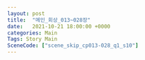 ```yaml
---
layout: post
title:  "메인_회상_013~028장"
date:   2021-10-21 18:00:00 +0000
categories: Main
Tags: Story Main
SceneCode: ["scene_skip_cp013-028_q1_s10"]
---
```

